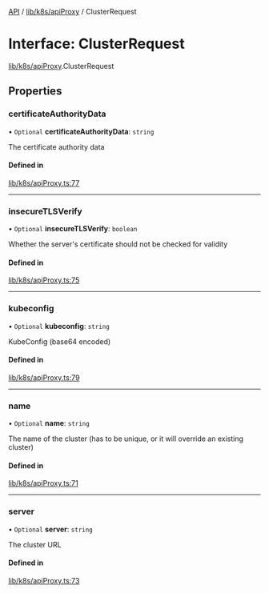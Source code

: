 [API](../API.md) / [lib/k8s/apiProxy](../modules/lib_k8s_apiProxy.md) / ClusterRequest

# Interface: ClusterRequest

[lib/k8s/apiProxy](../modules/lib_k8s_apiProxy.md).ClusterRequest

## Properties

### certificateAuthorityData

• `Optional` **certificateAuthorityData**: `string`

The certificate authority data

#### Defined in

[lib/k8s/apiProxy.ts:77](https://github.com/headlamp-k8s/headlamp/blob/072d2509b/frontend/src/lib/k8s/apiProxy.ts#L77)

___

### insecureTLSVerify

• `Optional` **insecureTLSVerify**: `boolean`

Whether the server's certificate should not be checked for validity

#### Defined in

[lib/k8s/apiProxy.ts:75](https://github.com/headlamp-k8s/headlamp/blob/072d2509b/frontend/src/lib/k8s/apiProxy.ts#L75)

___

### kubeconfig

• `Optional` **kubeconfig**: `string`

KubeConfig (base64 encoded)

#### Defined in

[lib/k8s/apiProxy.ts:79](https://github.com/headlamp-k8s/headlamp/blob/072d2509b/frontend/src/lib/k8s/apiProxy.ts#L79)

___

### name

• `Optional` **name**: `string`

The name of the cluster (has to be unique, or it will override an existing cluster)

#### Defined in

[lib/k8s/apiProxy.ts:71](https://github.com/headlamp-k8s/headlamp/blob/072d2509b/frontend/src/lib/k8s/apiProxy.ts#L71)

___

### server

• `Optional` **server**: `string`

The cluster URL

#### Defined in

[lib/k8s/apiProxy.ts:73](https://github.com/headlamp-k8s/headlamp/blob/072d2509b/frontend/src/lib/k8s/apiProxy.ts#L73)
